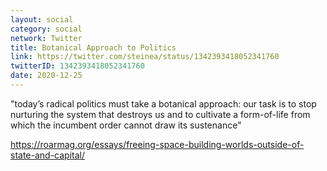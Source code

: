 ```yaml
---
layout: social
category: social
network: Twitter
title: Botanical Approach to Politics
link: https://twitter.com/steinea/status/1342393418052341760
twitterID: 1342393418052341760
date: 2020-12-25
---
```


"today’s radical politics must take a botanical approach: our task is to stop nurturing the system that destroys us and to cultivate a form-of-life from which the incumbent order cannot draw its sustenance"

<https://roarmag.org/essays/freeing-space-building-worlds-outside-of-state-and-capital/>

